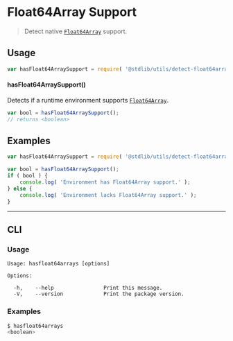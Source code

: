 # Float64Array Support

> Detect native [`Float64Array`][mdn-float64array] support.


<section class="usage">

## Usage

``` javascript
var hasFloat64ArraySupport = require( '@stdlib/utils/detect-float64array-support' );
```

#### hasFloat64ArraySupport()

Detects if a runtime environment supports [`Float64Array`][mdn-float64array].

``` javascript
var bool = hasFloat64ArraySupport();
// returns <boolean>
```

</section>

<!-- /.usage -->


<section class="examples">

## Examples

``` javascript
var hasFloat64ArraySupport = require( '@stdlib/utils/detect-float64array-support' );

var bool = hasFloat64ArraySupport();
if ( bool ) {
    console.log( 'Environment has Float64Array support.' );
} else {
    console.log( 'Environment lacks Float64Array support.' );
}
```

</section>

<!-- /.examples -->


---

<section class="cli">

## CLI

<section class="usage">

### Usage

``` text
Usage: hasfloat64arrays [options]

Options:

  -h,    --help                Print this message.
  -V,    --version             Print the package version.
```

</section>

<!-- /.usage -->

<section class="examples">

### Examples

``` bash
$ hasfloat64arrays
<boolean>
```

</section>

<!-- /.examples -->

</section>

<!-- /.cli -->


<section class="links">

[mdn-float64array]: https://developer.mozilla.org/en-US/docs/Web/JavaScript/Reference/Global_Objects/Float64Array

</section>

<!-- /.links -->
